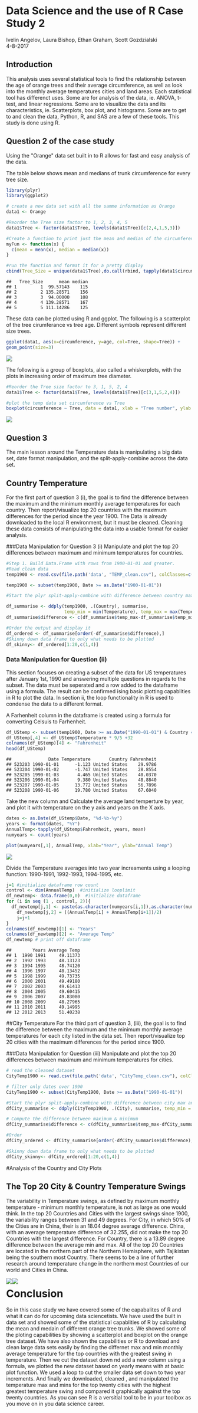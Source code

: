 # Data Science and the use of R Case Study 2
Ivelin Angelov, Laura Bishop, Ethan Graham, Scott Gozdzialski  
4-8-2017  


## Introduction
This analysis uses several statistical tools to find the relationship between the age of orange trees and their average circumference, as well as look into the monthly average temperatures cities and land areas.
Each statistical tool has differenct uses.
Some are for analysis of the data, ie. ANOVA, t-test, and linear regressions.
Some are to visualize the data and its characteristics, ie. Scatterplots, box plot, and histograms.
Some are to get to and clean the data, Python, R, and SAS are a few of these tools.
This study is done using R.

## Question 2 of the case study
Using the "Orange" data set built in to R allows for fast and easy analysis of the data.

The table below shows mean and medians of trunk circumference for every tree size.

```r
library(plyr)
library(ggplot2)

# create a new data set with all the samme information as Orange
data1 <- Orange  

#Reorder the Tree size factor to 1, 2, 3, 4, 5
data1$Tree <- factor(data1$Tree, levels(data1$Tree)[c(2,4,1,5,3)])

#Create a function to print just the mean and median of the circumference
myFun <- function(x) {
  c(mean = mean(x), median = median(x))
}

#run the function and format it for a pretty display
cbind(Tree_Size = unique(data1$Tree),do.call(rbind, tapply(data1$circumference, data1$Tree, myFun)))
```

```
##   Tree_Size      mean median
## 1         1  99.57143    115
## 2         2 135.28571    156
## 3         3  94.00000    108
## 4         4 139.28571    167
## 5         5 111.14286    125
```

These data can be plotted using R and ggplot.
The following is a scatterplot of the tree cirumferance vs tree age.
Different symbols represent different size trees.


```r
ggplot(data1, aes(x=circumference, y=age, col=Tree, shape=Tree)) + 
geom_point(size=3)
```

![](Analysis_files/figure-html/unnamed-chunk-2-1.png)<!-- -->

The following is a group of boxplots, also called a whiskerplots, with the plots in increasing order of maximum tree diameter.

```r
#Reorder the Tree size factor to 3, 1, 5, 2, 4
data1$Tree <- factor(data1$Tree, levels(data1$Tree)[c(3,1,5,2,4)])

#plot the temp data set circumference vs Tree
boxplot(circumference ~ Tree, data = data1, xlab = "Tree number", ylab = "Trunk Circumference (mm)") 
```

![](Analysis_files/figure-html/unnamed-chunk-3-1.png)<!-- -->

## Question 3 
The main lesson around the Temperature data is manipulating a big data set, date format manipulation, and the split-apply-combine across the data set.

## Country Temperature
For the first part of question 3 (i), the goal is to find the difference between the maximum and the minimum monthly average temperatures for each country.
Then report/visualize top 20 countries with the maximum differences for the period since the year 1900.
The Data is already downloaded to the local R environment, but it must be cleaned.
Cleaning these data consists of manipulating the data into a usable format for easier analysis.

###Data Manipulation for Question 3 (i)
Manipulate and plot the top 20 differences between maximum and minimum temperatures for countries.


```r
#Step 1. Build Data.Frame with rows from 1900-01-01 and greater.
#Read clean data
temp1900 <- read.csv(file.path('data', "TEMP_clean.csv"), colClasses=c("Date", 'numeric', 'character'), sep=',')

temp1900 <- subset(temp1900, Date >= as.Date("1900-01-01"))

#Start the plyr split-apply-combine with difference between country max and min Monthly.AverageTemp. Compute the difference between maximum & minimum temperature and order the result.

df_summarise <- ddply(temp1900, .(Country), summarise,
                      temp_min = min(Temperature), temp_max = max(Temperature))
df_summarise$difference <- c(df_summarise$temp_max-df_summarise$temp_min)

#Order the output and display it
df_ordered <- df_summarise[order(-df_summarise$difference),]
#Skinny down data frame to only what needs to be plotted
df_skinny<- df_ordered[1:20,c(1,4)]
```

### Data Manipulation for Question (ii)
This section focuses on creating a subset of the data for US temperatures after January 1st, 1990 and answering multiple questions in regards to the subset.
The data must be seperated and a row added to the dataframe using a formula.
The result can be confirmed ising basic plotting capablities in R to plot the data.
In section ii, the loop functionality in R is used to condense the data to a different format.

A Farhenheit column in the dataframe is created using a formula for converting Celsuis to Farhenheit.

```r
df_UStemp <- subset(temp1900, Date >= as.Date("1990-01-01") & Country =="United States")
df_UStemp[,4] <- df_UStemp$Temperature * 9/5 +32
colnames(df_UStemp)[4] <- "Fahrenheit"
head(df_UStemp)
```

```
##              Date Temperature       Country Fahrenheit
## 523203 1990-01-01      -1.123 United States    29.9786
## 523204 1990-01-02      -1.747 United States    28.8554
## 523205 1990-01-03       4.465 United States    40.0370
## 523206 1990-01-04       9.380 United States    48.8840
## 523207 1990-01-05      13.772 United States    56.7896
## 523208 1990-01-06      19.780 United States    67.6040
```

Take the new column and Calculate the average land temperture by year, and plot it with temperature on the y axis and years on the X axis.


```r
dates <- as.Date(df_UStemp$Date, "%d-%b-%y")
years <- format(dates, "%Y")
AnnualTemp<-tapply(df_UStemp$Fahrenheit, years, mean)
numyears <- count(years)

plot(numyears[,1], AnnualTemp, xlab="Year", ylab="Annual Temp")
```

![](Analysis_files/figure-html/unnamed-chunk-6-1.png)<!-- -->

Divide the Temperature averages into two year increaments using a looping function: 1990-1991, 1992-1993, 1994-1995, etc.


```r
j=1 #initialize dataframe row count
control <- dim(AnnualTemp)  #initialize looplimit
df_newtemp<- data.frame(0,0)  #initialize dataframe
for (i in seq (1 , control, 2)){
  df_newtemp[j,1] <- paste(as.character(numyears[i,1]),as.character(numyears[i+1,1]))
	df_newtemp[j,2] = ((AnnualTemp[i] + AnnualTemp[i+1])/2)
	j=j+1
}
colnames(df_newtemp)[1] <- "Years"
colnames(df_newtemp)[2] <- "Average Temp"
df_newtemp # print off dataframe
```

```
##        Years Average Temp
## 1  1990 1991     49.11373
## 2  1992 1993     48.13123
## 3  1994 1995     48.74120
## 4  1996 1997     48.13452
## 5  1998 1999     49.73735
## 6  2000 2001     49.49180
## 7  2002 2003     49.61413
## 8  2004 2005     49.60415
## 9  2006 2007     49.83080
## 10 2008 2009     48.27965
## 11 2010 2011     49.14995
## 12 2012 2013     51.40238
```


##City Temperature
For the third part of question 3,  (iii), the goal is to find the difference between the maximum and the minimum monthly average temperatures for each city listed in the data set.
Then report/visualize top 20 cities with the maximum differences for the period since 1900.

###Data Manipulation for Question (iii)
Manipulate and plot the top 20 differences between maximum and minimum temperatures for cities.


```r
# read the cleaned dataset
CityTemp1900 <- read.csv(file.path('data', "CityTemp_clean.csv"), colClasses=c("Date", 'numeric', 'character', 'character'), sep=',')

# filter only dates over 1990
CityTemp1900 <- subset(CityTemp1900, Date >= as.Date("1990-01-01"))

#Start the plyr split-apply-combine with difference between city max and min Temperature.
dfCity_summarise <- ddply(CityTemp1900, .(City), summarise, temp_min = min(Temperature), temp_max = max(Temperature))

# Compute the difference between maximum & minimum
dfCity_summarise$difference <- c(dfCity_summarise$temp_max-dfCity_summarise$temp_min)

#Order
dfCity_ordered <- dfCity_summarise[order(-dfCity_summarise$difference),]

#Skinny down data frame to only what needs to be plotted
dfCity_skinny<- dfCity_ordered[1:20,c(1,4)]
```

#Analysis of the Country and City Plots
## The Top 20 City & Country Temperature Swings
The variability in Temperature swings, as defined by maximum monthly temperature - minimum monthly temperature, is not as large as one would think.
In the top 20 Countries and Cities with the largest swings since 1900, the variability ranges between 31 and 49 degrees.
For City, in which 50% of the Cities are in China, their is an 18.04 degree average difference.
China, with an average temperature difference of 32.255, did not make the top 20 Countries with the largest difference.
For Country, there is a 13.89 degree difference between the average min and max.
All of the top 20 Countries are located in the northern part of the Northern Hemisphere, with Tajikistan being the southern most Country.
There seems to be a line of further research around temperature change in the northern most Countries of our world and Cities in China.


<img src="Analysis_files/figure-html/unnamed-chunk-9-1.png" style="float:left" /><img src="Analysis_files/figure-html/unnamed-chunk-9-2.png" style="float:left" />

# Conclusion
So in this case study we have covered some of the capabalites of R and what it can do for upcoming data sciencetists.  We have used the built in data set and showed some of the statistical capablities of R by calculating the mean and medain of different orange tree trunks.  We showed some of the ploting capabilities by showing a scatterplot and boxplot on the orange tree dataset.  We have also shown the capabilities or R to download and clean large data sets easily by finding the differnet max and min monthly average temperature for the top countries with the greatest swing in temperature.  Then we cut the dataset down nd add a new column using a formula, we plotted the new dataset based on yearly means with at basic plot function.  We used a loop to cut the smaller data set down to two year increments.  And finally we downloaded, cleaned , and manipulated the temperature max and mins for the top twenty cities with the highest greatest temperature swing and compared it graphically against the top twenty countries. As you can see R is a versitial tool to be in your toolbox as you move on in you data science career.
